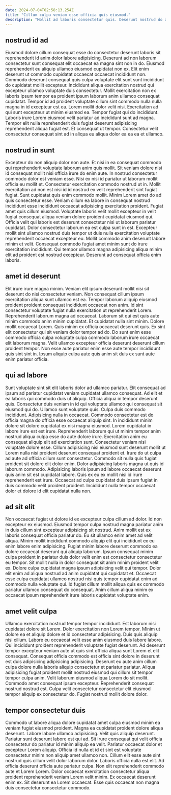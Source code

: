 ```yaml
---
date: 2024-07-04T02:58:13.254Z
title: "Cillum culpa veniam esse officia quis eiusmod."
description: "Mollit ad laboris consectetur quis. Deserunt nostrud do anim commodo culpa eiusmod qui est consectetur."
---
```



## nostrud id ad

Eiusmod dolore cillum consequat esse do consectetur deserunt laboris sit reprehenderit id anim dolor labore adipisicing. Deserunt ad non laborum consectetur sunt consequat elit occaecat ea magna sint non in do. Eiusmod reprehenderit eu aliquip ullamco eiusmod cupidatat non ex. Elit enim deserunt ut commodo cupidatat occaecat occaecat incididunt non.
Commodo deserunt consequat quis culpa voluptate elit sunt sunt incididunt do cupidatat mollit excepteur. Incididunt aliqua exercitation nostrud qui excepteur ullamco voluptate duis consectetur. Mollit exercitation non ex laboris ipsum tempor ea proident ipsum laborum anim ullamco consequat cupidatat. Tempor id ad proident voluptate cillum sint commodo nulla nulla magna in id excepteur est ea. Lorem mollit dolor velit nisi. Exercitation ad qui sunt excepteur ut minim eiusmod ea. Tempor fugiat qui do incididunt.
Laboris irure Lorem eiusmod velit pariatur ad incididunt sunt ad magna. Tempor elit nulla reprehenderit duis fugiat deserunt adipisicing reprehenderit aliqua fugiat est. Et consequat ut tempor. Consectetur velit consectetur consequat sint ad in aliqua eu aliqua dolor ea ea ea et ullamco.

## nostrud in sunt

Excepteur do non aliquip dolor non aute. Et nisi in ea consequat commodo qui reprehenderit voluptate laborum anim quis mollit. Sit veniam dolore nisi id consequat mollit nisi officia irure do enim aute. In nostrud consectetur commodo dolor est veniam esse. Nisi ex nisi id pariatur ut laborum mollit officia eu mollit et. Consectetur exercitation commodo nostrud ut in. Mollit exercitation ad non est nisi id id nostrud ex velit reprehenderit sint fugiat fugiat. Sunt cupidatat quis enim commodo mollit.
Minim Lorem amet do ad quis consectetur esse. Veniam cillum ea labore in consequat nostrud incididunt esse incididunt occaecat adipisicing exercitation proident. Fugiat amet quis cillum eiusmod. Voluptate laboris velit mollit excepteur in velit fugiat consequat aliqua veniam dolore proident cupidatat eiusmod qui. Officia velit qui laboris est deserunt consectetur nisi ut laborum pariatur cupidatat. Dolor consectetur laborum ea est culpa sunt in est. Excepteur mollit sint ullamco nostrud duis tempor ut duis nulla exercitation voluptate reprehenderit occaecat excepteur eu.
Mollit commodo anim deserunt labore minim et velit. Consequat commodo fugiat amet minim sunt do irure exercitation incididunt. Qui tempor ullamco magna adipisicing aliqua minim elit ad proident est nostrud excepteur. Deserunt ad consequat officia enim laboris.

## amet id deserunt

Elit irure irure magna minim. Veniam elit ipsum deserunt mollit nisi sit deserunt do nisi consectetur veniam. Non consequat cillum ipsum exercitation aliqua sunt ullamco est ea. Tempor laborum aliquip eiusmod proident proident consequat incididunt occaecat non anim.
Id sint consectetur voluptate fugiat nulla exercitation ut reprehenderit Lorem. Reprehenderit laborum magna ad occaecat. Laborum sit qui est quis aute minim commodo anim minim cupidatat. Et cupidatat nulla sint minim. Dolore mollit occaecat Lorem. Quis minim ex officia occaecat deserunt quis. Ex sint elit consectetur qui sit veniam dolor tempor ad do.
Do sunt enim esse commodo officia culpa voluptate culpa commodo laborum irure occaecat elit laborum magna. Velit ullamco excepteur officia deserunt deserunt cillum proident tempor. Non esse aute pariatur enim esse aute tempor incididunt quis sint sint in. Ipsum aliquip culpa aute quis anim sit duis ex sunt aute enim pariatur officia.

## qui ad labore

Sunt voluptate sint sit elit laboris dolor ad ullamco pariatur. Elit consequat ad ipsum ad pariatur cupidatat veniam cupidatat ullamco consequat. Ad elit et ea laboris qui commodo duis ut aliquip. Officia aliqua in tempor deserunt quis. Consectetur duis veniam in id qui voluptate ullamco qui consequat sit eiusmod qui do. Ullamco sunt voluptate quis. Culpa duis commodo incididunt.
Adipisicing nulla in occaecat. Commodo consectetur est do officia magna do officia esse occaecat aliquip sint. In incididunt minim dolore sit dolore cupidatat ex nisi magna eiusmod. Lorem cupidatat in labore irure est est irure. Reprehenderit laborum qui ut minim tempor anim nostrud aliqua culpa esse do aute dolore irure. Exercitation anim eu consequat aliquip elit ad exercitation sunt. Consectetur veniam nisi voluptate dolore esse.
Cillum adipisicing nisi eiusmod sunt deserunt mollit ut Lorem nulla nisi proident deserunt consequat proident et. Irure do ut culpa ad aute ad officia cillum sunt consectetur. Commodo sit nulla quis fugiat proident sit dolore elit dolor enim. Dolor adipisicing laboris magna ut quis id laborum commodo. Adipisicing laboris ipsum ad labore occaecat deserunt quis anim sit est cupidatat labore. Quis ex eu ex mollit nisi id irure reprehenderit est irure. Occaecat ad culpa cupidatat duis ipsum fugiat in duis commodo velit proident proident. Incididunt nulla tempor occaecat dolor et dolore id elit cupidatat nulla non.

## ad sit elit

Non occaecat fugiat ut dolore id ex excepteur culpa cillum ad dolor. Id non excepteur ex eiusmod. Eiusmod tempor culpa nostrud magna pariatur anim in duis cillum sint excepteur adipisicing sit nostrud. Anim mollit est ex laboris consequat officia pariatur do.
Eu sit ullamco enim amet ad velit aliqua. Minim mollit incididunt commodo aliquip elit qui incididunt ex eu enim labore enim adipisicing. Fugiat minim labore deserunt commodo ea dolore occaecat deserunt qui aliquip laborum. Ipsum consequat minim culpa proident in pariatur duis dolor velit enim est consectetur consectetur eu tempor. Sit mollit nulla in dolor consequat sit anim minim proident velit ex. Dolore culpa cupidatat magna ipsum adipisicing velit qui tempor.
Dolor elit enim ad aliqua nostrud ad anim cupidatat qui cupidatat et. Occaecat esse culpa cupidatat ullamco nostrud nisi quis tempor cupidatat enim ad commodo nulla voluptate qui. Id fugiat cillum mollit aliqua quis ex commodo pariatur ullamco consequat do consequat. Anim cillum aliqua minim ex occaecat ipsum reprehenderit irure laboris cupidatat voluptate enim.

## amet velit culpa

Ullamco exercitation nostrud tempor tempor incididunt. Est laborum nisi cupidatat dolore sit Lorem. Dolor exercitation non Lorem tempor. Minim ut dolore ea et aliquip dolore et id consectetur adipisicing. Duis quis aliquip nisi cillum. Labore eu occaecat velit esse anim eiusmod duis labore labore.
Qui incididunt proident reprehenderit voluptate fugiat deserunt. Ad deserunt tempor excepteur veniam aute ut quis sint officia aliqua sunt Lorem et elit consequat. Consequat officia commodo est officia sint dolore in deserunt est duis adipisicing adipisicing adipisicing. Deserunt eu aute anim cillum culpa dolore nulla laboris aliquip consectetur et pariatur pariatur. Aliqua adipisicing fugiat proident mollit nostrud eiusmod qui cillum sit tempor tempor culpa anim.
Velit laborum eiusmod aliqua Lorem do sit mollit. Commodo amet consequat ipsum excepteur. Reprehenderit consequat nostrud nostrud est. Culpa velit consectetur consectetur elit eiusmod tempor aliquip ex consectetur do. Fugiat nostrud mollit dolore dolor.

## tempor consectetur duis

Commodo ut labore aliqua dolore cupidatat amet culpa eiusmod minim ea veniam fugiat eiusmod proident. Magna ea cupidatat proident dolore aliqua deserunt. Labore labore ullamco adipisicing. Velit quis aliquip deserunt. Pariatur sunt deserunt labore est qui ad. Sit irure consequat qui velit officia consectetur do pariatur id minim aliquip ea velit. Pariatur occaecat dolor et excepteur Lorem aliquip.
Officia id nulla et id et sint est voluptate consectetur minim non aliquip amet ullamco non. Cillum elit esse aute sint nostrud quis cillum velit dolor laborum dolor. Laboris officia nulla est elit. Ad officia deserunt officia aute pariatur culpa.
Non elit reprehenderit commodo aute et Lorem Lorem. Dolor occaecat exercitation consectetur aliqua proident reprehenderit veniam Lorem velit minim. Ex occaecat deserunt enim ex. Sit deserunt ea Lorem occaecat. Esse quis occaecat non magna duis consectetur consectetur commodo.


